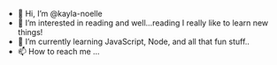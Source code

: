 - 👋 Hi, I’m @kayla-noelle
- 👀 I’m interested in reading and well...reading I really like to learn new things! 
- 🌱 I’m currently learning JavaScript, Node, and all that fun stuff..
- 📫 How to reach me ...
 


<!---
kayla-noelle/kayla-noelle is a ✨ special ✨ repository because its `README.md` (this file) appears on your GitHub profile.
You can click the Preview link to take a look at your changes.
--->
